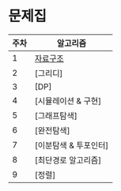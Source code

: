 # 문제집

|주차|알고리즘|
|------|---|
|1|[자료구조](https://github.com/conding-test-Study/ps/blob/main/workbook/1.md)|
|2|[그리디]|
|3|[DP]|
|4|[시뮬레이션 & 구현]|
|5|[그래프탐색]|
|6|[완전탐색]|
|7|[이분탐색 & 투포인터]|
|8|[최단경로 알고리즘]|
|9|[정렬]|
